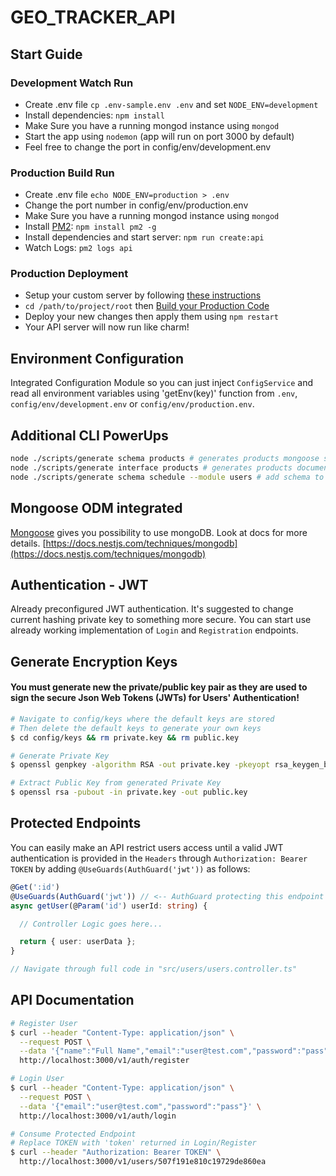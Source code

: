 <h1>GEO_TRACKER_API</h1>

## Start Guide

### Development Watch Run

- Create .env file `cp .env-sample.env .env` and set `NODE_ENV=development`
- Install dependencies: `npm install`
- Make Sure you have a running mongod instance using `mongod`
- Start the app using `nodemon` (app will run on port 3000 by default)
- Feel free to change the port in config/env/development.env

### Production Build Run

- Create .env file `echo NODE_ENV=production > .env`
- Change the port number in config/env/production.env
- Make Sure you have a running mongod instance using `mongod`
- Install [PM2](http://pm2.keymetrics.io/): `npm install pm2 -g`
- Install dependencies and start server: `npm run create:api`
- Watch Logs: `pm2 logs api`

### Production Deployment

- Setup your custom server by following [these instructions](https://medium.com/@sergeharb.175/launching-mean-stack-server-with-nginx-rehl-2d8d584990c3)
- `cd /path/to/project/root` then [Build your Production Code](#production-build-run)
- Deploy your new changes then apply them using `npm restart`
- Your API server will now run like charm!

## Environment Configuration

Integrated Configuration Module so you can just inject `ConfigService`
and read all environment variables using 'getEnv(key)' function from `.env`, `config/env/development.env` or `config/env/production.env`.

## Additional CLI PowerUps
```bash
node ./scripts/generate schema products # generates products mongoose schema
node ./scripts/generate interface products # generates products document interface
node ./scripts/generate schema schedule --module users # add schema to other module
```

## Mongoose ODM integrated

[Mongoose](https://mongoosejs.com/) gives you possibility to use mongoDB.
Look at docs for more details.
[https://docs.nestjs.com/techniques/mongodb](https://docs.nestjs.com/techniques/mongodb)

## Authentication - JWT

Already preconfigured JWT authentication.
It's suggested to change current hashing private key to something more secure.
You can start use already working implementation of `Login` and `Registration`
endpoints.

## Generate Encryption Keys

#### You must generate new the private/public key pair as they are used to sign the secure Json Web Tokens (JWTs) for Users' Authentication!

```bash
# Navigate to config/keys where the default keys are stored
# Then delete the default keys to generate your own keys
$ cd config/keys && rm private.key && rm public.key

# Generate Private Key
$ openssl genpkey -algorithm RSA -out private.key -pkeyopt rsa_keygen_bits:2048

# Extract Public Key from generated Private Key
$ openssl rsa -pubout -in private.key -out public.key
```

## Protected Endpoints

You can easily make an API restrict users access until a valid JWT authentication is provided in the `Headers` through `Authorization: Bearer TOKEN` by adding `@UseGuards(AuthGuard('jwt'))` as follows:

```typescript
@Get(':id')
@UseGuards(AuthGuard('jwt')) // <-- AuthGuard protecting this endpoint
async getUser(@Param('id') userId: string) {

  // Controller Logic goes here...

  return { user: userData };
}

// Navigate through full code in "src/users/users.controller.ts"
```

## API Documentation

```bash
# Register User
$ curl --header "Content-Type: application/json" \
  --request POST \
  --data '{"name":"Full Name","email":"user@test.com","password":"pass"}' \
  http://localhost:3000/v1/auth/register

# Login User
$ curl --header "Content-Type: application/json" \
  --request POST \
  --data '{"email":"user@test.com","password":"pass"}' \
  http://localhost:3000/v1/auth/login

# Consume Protected Endpoint
# Replace TOKEN with 'token' returned in Login/Register
$ curl --header "Authorization: Bearer TOKEN" \
  http://localhost:3000/v1/users/507f191e810c19729de860ea

